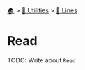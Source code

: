 <!--startTocHeader-->
[🏠](../../README.md) > [🔧 Utilities](../README.md) > [🚈 Lines](README.md)
# Read
<!--endTocHeader-->

TODO: Write about `Read`

<!--startTocSubTopic-->
<!--endTocSubTopic-->